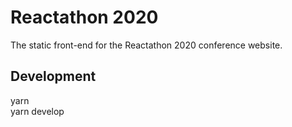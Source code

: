 # Reactathon 2020
The static front-end for the Reactathon 2020 conference website.

## Development
yarn  
yarn develop
